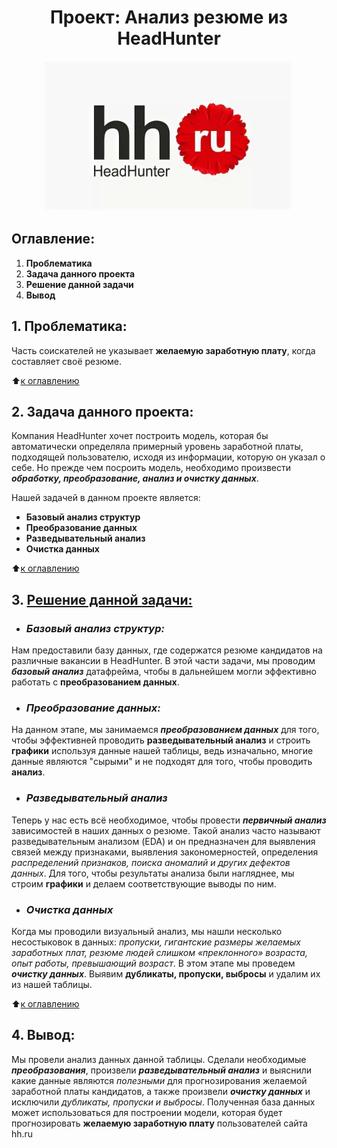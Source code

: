 # <center> Проект: Анализ резюме из HeadHunter </center>

<center> <img src = https://raw.githubusercontent.com/AndreyRysistov/DatasetsForPandas/main/hh%20label.jpg alt="drawing" style="width:400px;"> </center>

## Оглавление:
1. **Проблематика**
2.  **Задача данного проекта**
3. **Решение данной задачи**
4. **Вывод**

## 1. Проблематика:
Часть соискателей не указывает __желаемую заработную плату__, когда составляет своё резюме.

:arrow_up:[к оглавлению](https://github.com/komunist732/sf_data-science/blob/main/Project_1/README.md)

## 2. Задача данного проекта:
Компания HeadHunter хочет построить модель, которая бы автоматически определяла примерный уровень заработной платы, подходящей пользователю, исходя из информации, которую он указал о себе. Но прежде чем посроить модель, необходимо произвести ___обработку, преобразование, анализ и очистку данных___.

Нашей задачей в данном проекте является:
* __Базовый анализ структур__
* __Преобразование данных__
* __Разведывательный анализ__
* __Очистка данных__ 

:arrow_up:[к оглавлению](https://github.com/komunist732/sf_data-science/blob/main/Project_1/README.md)

## 3. [Решение данной задачи:](https://drive.google.com/file/d/1TIxeTyibLHRvgTQtAyoP0cmJfLcbjFG0/view?usp=sharing)
* ### ___Базовый анализ структур:___
Нам предоставили базу данных, где содержатся резюме кандидатов на различные вакансии в HeadHunter. В этой части задачи, мы проводим ___базовый анализ___ датафрейма, чтобы  в дальнейшем могли эффективно работать с __преобразованием данных__.
* ### ___Преобразование данных:___
На данном этапе, мы занимаемся ___преобразованием данных___ для того, чтобы  эффективней проводить __разведывательный анализ__ и строить __графики__ используя данные нашей таблицы, ведь изначально, многие данные являются "сырыми" и не подходят для того, чтобы проводить __анализ__.
* ### ___Разведывательный анализ___
Теперь у нас есть всё необходимое, чтобы провести ___первичный анализ___ зависимостей в наших данных о резюме. Такой анализ часто называют разведывательным анализом (EDA) и он предназначен для выявления связей между признаками, выявления закономерностей, определения _распределений признаков, поиска аномалий и других дефектов данных_.
Для того, чтобы результаты анализа были нагляднее, мы строим __графики__ и делаем соответствующие выводы по ним.
* ### ___Очистка данных___
Когда мы проводили визуальный анализ, мы нашли несколько несостыковок в данных: _пропуски, гигантские размеры желаемых заработных плат, резюме людей слишком «преклонного» возраста, опыт работы, превышающий возраст_.
В этом этапе мы проведем ___очистку данных___. Выявим __дубликаты, пропуски, выбросы__ и удалим их из нашей таблицы.

:arrow_up:[к оглавлению](https://github.com/komunist732/sf_data-science/blob/main/Project_1/README.md)

## 4. Вывод:
Мы провели анализ данных данной таблицы. Сделали необходимые ___преобразования___, произвели ___разведывательный анализ___ и выяснили какие данные являются _полезными_ для прогнозирования желаемой заработной платы кандидатов, а также произвели ___очистку данных___ и исключили _дубликаты, пропуски и выбросы_. 
Полученная база данных может использоваться для построении модели, которая будет прогнозировать __желаемую заработную плату__ пользователей сайта hh.ru